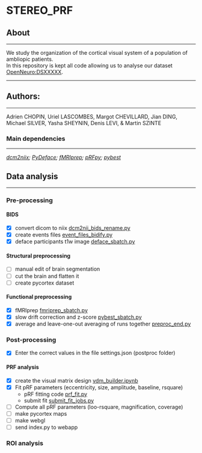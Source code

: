 # STEREO_PRF
## About
---
We study the organization of the cortical visual system of a population of ambliopic patients.</br>
In this repository is kept all code allowing us to analyse our dataset [OpenNeuro:DSXXXXX](https://openneuro.org/datasets/dsXXXX).</br>

---
## Authors: 
---
Adrien CHOPIN, Uriel LASCOMBES, Margot CHEVILLARD, Jian DING, Michael SILVER, Yasha SHEYNIN, Denis LEVI, & Martin SZINTE

### Main dependencies
---
_[dcm2niix](https://github.com/rordenlab/dcm2niix); 
[PyDeface](https://github.com/poldracklab/pydeface); 
[fMRIprep](https://fmriprep.org/en/stable/); 
[pRFpy](https://github.com/VU-Cog-Sci/prfpy); 
[pybest](https://github.com/lukassnoek/pybest)_</br>


## Data analysis
---


### Pre-processing

#### BIDS
- [x] convert dicom to niix [dcm2nii_bids_rename.py](analysis_code/preproc/bids/dcm2nii_bids_rename.py)
- [x] create events files [event_files_bidify.py](analysis_code/preproc/bids/event_files_bidify.py)
- [x] deface participants t1w image [deface_sbatch.py](analysis_code/preproc/bids/deface_sbatch.py)

#### Structural preprocessing
- [ ] manual edit of brain segmentation
- [ ] cut the brain and flatten it
- [ ] create pycortex dataset

#### Functional preprocessing
- [x] fMRIprep [fmriprep_sbatch.py](analysis_code/preproc/functional/fmriprep_sbatch.py)
- [x] slow drift correction and z-score [pybest_sbatch.py](analysis_code/preproc/functional/pybest_sbatch.py)
- [x] average and leave-one-out averaging of runs together [preproc_end.py](analysis_code/preproc/functional/preproc_end.py)

### Post-processing
- [x] Enter the correct values in the file settings.json (postproc folder)

#### PRF analysis
- [x] create the visual matrix design [vdm_builder.ipynb](analysis_code/postproc/prf/fit/vdm_builder.ipynb)
- [x] Fit pRF parameters (eccentricity, size, amplitude, baseline, rsquare)
  - pRF fitting code [prf_fit.py](analysis_code/postproc/prf/fit/prf_fit.py)
  - submit fit [submit_fit_jobs.py](analysis_code/postproc/prf/fit/submit_fit_jobs.py)
- [ ] Compute all pRF parameters (loo-rsquare, magnification, coverage) 
- [ ] make pycortex maps
- [ ] make webgl
- [ ] send index.py to webapp

### ROI analysis